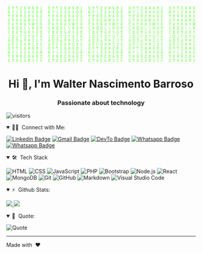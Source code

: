   [![Matrix SVG](matrix.svg)](https://www.youtube.com/channel/UCXm0xRtDRrdnvkW24WmkBqA) 

<h1 align="center">Hi 👋, I'm Walter Nascimento Barroso</h1>
<h3 align="center">Passionate about technology</h3>

![visitors](https://visitor-badge.glitch.me/badge?page_id=walternascimentobarroso/walternascimentobarroso)

<details open>
<summary> 🤝🏻 &nbsp;Connect with Me: </summary>

[![Linkedin Badge](https://img.shields.io/badge/-LinkedIn-blue?style=flat-square&logo=Linkedin&logoColor=white&link=https://www.linkedin.com/in/walternascimentobarroso/)](https://www.linkedin.com/in/walternascimentobarroso/)
[![Gmail Badge](https://img.shields.io/badge/-Gmail-D14836?style=flat-square&logo=Gmail&logoColor=white)](mailto:walternascimentobarroso@gamil.com)
[![DevTo Badge](https://img.shields.io/badge/DEV-%230A0A0A.svg?&style=flat-square&logo=DEV.to&logoColor=white)](https://dev.to/walternascimentobarroso)
[![Whatsapp Badge](https://img.shields.io/badge/-Whatsapp-4CA143?style=flat-square&labelColor=4CA143&logo=whatsapp&logoColor=white)](https://wa.me/5595991712790)
[![Whatsapp Badge](https://img.shields.io/badge/-Youtube-darkred?style=flat-square&logo=youtube&logoColor=white)](https://www.youtube.com/channel/UCXm0xRtDRrdnvkW24WmkBqA)
</details>

<details open>
<summary> 🛠 &nbsp;Tech Stack </summary>

  ![HTML](https://img.shields.io/badge/-HTML-333333?style=flat&logo=HTML5)
  ![CSS](https://img.shields.io/badge/-CSS-333333?style=flat&logo=CSS3&logoColor=1572B6)
  ![JavaScript](https://img.shields.io/badge/-JavaScript-333333?style=flat&logo=javascript)
  ![PHP](https://img.shields.io/badge/-PHP-333333?style=flat&logo=PHP)
  ![Bootstrap](https://img.shields.io/badge/-Bootstrap-333333?style=flat&logo=bootstrap&logoColor=563D7C)
  ![Node.js](https://img.shields.io/badge/-Node.js-333333?style=flat&logo=node.js)
  ![React](https://img.shields.io/badge/-React-333333?style=flat&logo=react)
  ![MongoDB](https://img.shields.io/badge/-MongoDB-333333?style=flat&logo=mongodb)
  ![Git](https://img.shields.io/badge/-Git-333333?style=flat&logo=git)
  ![GitHub](https://img.shields.io/badge/-GitHub-333333?style=flat&logo=github)
  ![Markdown](https://img.shields.io/badge/-Markdown-333333?style=flat&logo=markdown)
  ![Visual Studio Code](https://img.shields.io/badge/-Visual%20Studio%20Code-333333?style=flat&logo=visual-studio-code&logoColor=007ACC)
</details>

<details open>
<summary> ⚡ &nbsp;Github Stats: </summary>

<p align="left">
<a href="https://github.com/walternascimentobarroso">
  <img height="180em" src="https://github-readme-stats-eight-theta.vercel.app/api/top-langs?username=walternascimentobarroso&show_icons=true&locale=en&layout=compact&theme=radical"/>
  <img height="180em" src="https://github-readme-stats-eight-theta.vercel.app/api?username=walternascimentobarroso&show_icons=true&locale=en&theme=radical"/>
</a>
</p>
</details>

<details open>
<summary> 🔭 &nbsp;Quote: </summary>

![Quote](https://github-readme-quotes.herokuapp.com/quote?theme=dark)

</details>

***

Made with &nbsp;❤️&nbsp;
